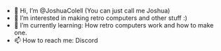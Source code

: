 - 👋 Hi, I’m @JoshuaColell (You can just call me Joshua)
- 👀 I’m interested in making retro computers and other stuff :)
- 🌱 I’m currently learning: How retro computers work and how to make one.
- 📫 How to reach me: Discord

<!---
JoshuaColell/JoshuaColell is a ✨ special ✨ repository because its `README.md` (this file) appears on your GitHub profile.
You can click the Preview link to take a look at your changes.
--->
